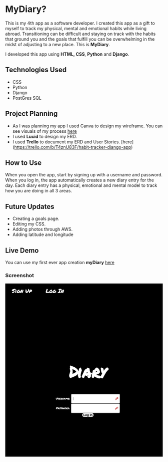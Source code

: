 # MyDiary?
This is my 4th app as a software developer. I created this app as a gift to myself to track my physical, mental and emotional habits while living abroad. Transitioning can be difficult and staying on track with the habits that ground you and the goals that fulfill you can be overwhelming in the midst of adjusting to a new place. This is **MyDiary**.

I developed this app using **HTML, CSS**, **Python** and **Django**.
## Technologies Used
* CSS
* Python
* Django
* PostGres SQL




## Project Planning
* As I was planning my app I used Canva to design my wireframe. You can see visuals of my process [here](https://www.canva.com/design/DAGSpGhN4r0/qA3auPGdVKYLbq01p-bLKg/edit?utm_content=DAGSpGhN4r0&utm_campaign=designshare&utm_medium=link2&utm_source=sharebutton)
* I used **Lucid** to design my ERD.
* I used **Trello** to document my ERD and User Stories. [here]
(https://trello.com/b/T4znU83F/habit-tracker-django-app) 



## How to Use
When you open the app, start by signing up with a username and password. When you log in, the app automatically creates a new diary entry for the day. Each diary entry has a physical, emotional and mental model to track how you are doing in all 3 areas. 

## Future Updates
* Creating a goals page. 
* Editing my CSS. 
* Adding photos through AWS.
* Adding latitude and longitude


## Live Demo
You can use my first ever app creation **myDiary** [here](https://mylife-5a9ffa7a8d1c.herokuapp.com/)

### Screenshot
![diary](diary.png)